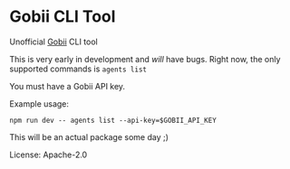 # Gobii CLI Tool

Unofficial [Gobii](https://getgobii.com) CLI tool

This is very early in development and *will* have bugs. Right now, the only supported commands is `agents list`

You must have a Gobii API key.

Example usage:

`npm run dev -- agents list --api-key=$GOBII_API_KEY`

This will be an actual package some day ;)

License: Apache-2.0
